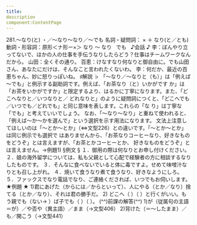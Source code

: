 ```yaml
---
title:
description
component:ContentPage
---
```



281.～なり(と) ・／～なり～なり／～でも
名詞・疑問詞： × ＋ なり(と／とも)
動詞・形容詞：原形＜ナ形ー×＞ なり ～ なり
  でも  
♪会話 ♪
李：ぼんやり立ってないで、ほかの人の仕事を手伝うなりしたらどう？仕事はチームワークなんだから。 山田：全くその通り。 百恵：けなすなり何なりと御自由に。でも山田さん、あなたにだけは、そんなこと言われたくないわ。
李：何だか、最近の百恵ちゃん、妙に怒りっぽいね。
♯解説 ♭
「～なり／～なりと（も）」は「例えば～でも」と例示する副助詞です。例えば、「お茶なり（と）いかがです か」は「お茶をいかがですか」と限定するより、はるかに丁寧になります。また、「どこへなりと／いつなりと／ どれなりと」のように疑問詞につくと、「どこへでも／いつでも／どれでも」と同じ意味を表します。これらの「な り」は丁寧な「でも」と考えていいでしょう。
なお、「～なり～なり」と重ねて使われると、「例えば～か～かを選んで」という選択を示す用法になります。 文法上注意してほしいのは「～とか～とか」（⇔文型226）との違いです。「～とか～とか」は同じ例示でも選択で はありませんから、「お茶なりコーヒーなり、好きなものをどうぞ」とは言えますが、「お茶とかコーヒーとか、 好きなものをどうぞ」とは言えません。→例題1)
§例文 §
１．御用の際は何なりとお申し付けください。
２．娘の海外留学については、私も父親として心配で経験者の方に相談するなりしたものです。
３．そんなに食べないでいると体に毒ですよ。せめて味噌汁なりとも召し上がれ。
４．焼いて食うなり煮て食うなり、好きなようにしろ。
５．ファックスでなり電話でなり、ご連絡くだされば、いつでもお伺いします。
★例題 ★
1)君にあげた（からには／からといって）、人にやる（とか／なり）捨てる（とか／なり）、それは君の勝手だ。
2) どこへ（ ）（ ）と行くがいい。もう親でも（ない→ ）ば子でも（ ）（ ）。
(^^)前課の解答(^^)
1)が（従属句の主語＝が）／や否や（異主語）／まま（→文型406）
2)背けた（＝～したまま）／も／開こう（→文型441）
